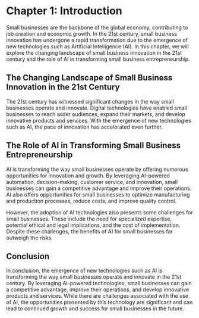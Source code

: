 Chapter 1: Introduction
=======================

Small businesses are the backbone of the global economy, contributing to job creation and economic growth. In the 21st century, small business innovation has undergone a rapid transformation due to the emergence of new technologies such as Artificial Intelligence (AI). In this chapter, we will explore the changing landscape of small business innovation in the 21st century and the role of AI in transforming small business entrepreneurship.

The Changing Landscape of Small Business Innovation in the 21st Century
-----------------------------------------------------------------------

The 21st century has witnessed significant changes in the way small businesses operate and innovate. Digital technologies have enabled small businesses to reach wider audiences, expand their markets, and develop innovative products and services. With the emergence of new technologies such as AI, the pace of innovation has accelerated even further.

The Role of AI in Transforming Small Business Entrepreneurship
--------------------------------------------------------------

AI is transforming the way small businesses operate by offering numerous opportunities for innovation and growth. By leveraging AI-powered automation, decision-making, customer service, and innovation, small businesses can gain a competitive advantage and improve their operations. AI also offers opportunities for small businesses to optimize manufacturing and production processes, reduce costs, and improve quality control.

However, the adoption of AI technologies also presents some challenges for small businesses. These include the need for specialized expertise, potential ethical and legal implications, and the cost of implementation. Despite these challenges, the benefits of AI for small businesses far outweigh the risks.

Conclusion
----------

In conclusion, the emergence of new technologies such as AI is transforming the way small businesses operate and innovate in the 21st century. By leveraging AI-powered technologies, small businesses can gain a competitive advantage, improve their operations, and develop innovative products and services. While there are challenges associated with the use of AI, the opportunities presented by this technology are significant and can lead to continued growth and success for small businesses in the future.
